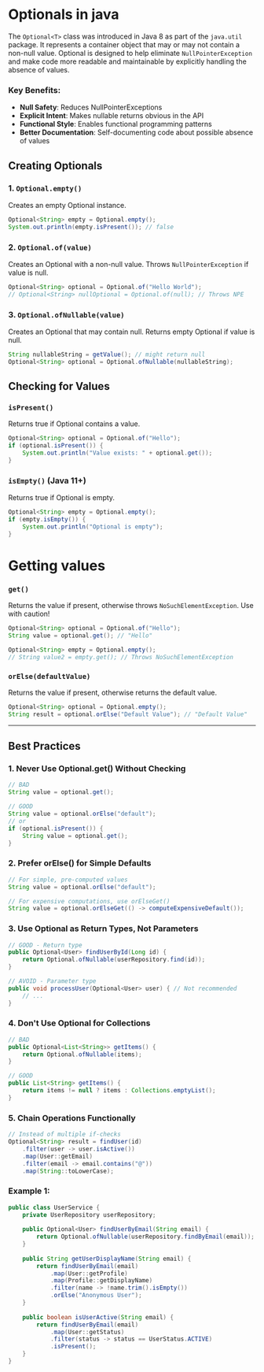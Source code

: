 # Optionals in java

The `Optional<T>` class was introduced in Java 8 as part of the `java.util` package.
It represents a container object that may or may not contain a non-null value. 
Optional is designed to help eliminate `NullPointerException` and 
make code more readable and maintainable by explicitly handling the absence of values.


### Key Benefits:
- **Null Safety**: Reduces NullPointerExceptions
- **Explicit Intent**: Makes nullable returns obvious in the API
- **Functional Style**: Enables functional programming patterns
- **Better Documentation**: Self-documenting code about possible absence of values


## Creating Optionals

### 1. `Optional.empty()`
Creates an empty Optional instance.

```java
Optional<String> empty = Optional.empty();
System.out.println(empty.isPresent()); // false
```

### 2. `Optional.of(value)`
Creates an Optional with a non-null value. Throws `NullPointerException` if value is null.

```java
Optional<String> optional = Optional.of("Hello World");
// Optional<String> nullOptional = Optional.of(null); // Throws NPE
```

### 3. `Optional.ofNullable(value)`
Creates an Optional that may contain null. Returns empty Optional if value is null.

```java
String nullableString = getValue(); // might return null
Optional<String> optional = Optional.ofNullable(nullableString);
```

## Checking for Values

### `isPresent()`
Returns true if Optional contains a value.

```java
Optional<String> optional = Optional.of("Hello");
if (optional.isPresent()) {
    System.out.println("Value exists: " + optional.get());
}
```

### `isEmpty()` (Java 11+)
Returns true if Optional is empty.

```java
Optional<String> empty = Optional.empty();
if (empty.isEmpty()) {
    System.out.println("Optional is empty");
}
```
# Getting values

### `get()`
Returns the value if present, otherwise throws `NoSuchElementException`. Use with caution!

```java
Optional<String> optional = Optional.of("Hello");
String value = optional.get(); // "Hello"

Optional<String> empty = Optional.empty();
// String value2 = empty.get(); // Throws NoSuchElementException
```

### `orElse(defaultValue)`
Returns the value if present, otherwise returns the default value.

```java
Optional<String> optional = Optional.empty();
String result = optional.orElse("Default Value"); // "Default Value"
```

--- 

## Best Practices

### 1. Never Use Optional.get() Without Checking
```java
// BAD
String value = optional.get();

// GOOD
String value = optional.orElse("default");
// or
if (optional.isPresent()) {
    String value = optional.get();
}
```

### 2. Prefer orElse() for Simple Defaults
```java
// For simple, pre-computed values
String value = optional.orElse("default");

// For expensive computations, use orElseGet()
String value = optional.orElseGet(() -> computeExpensiveDefault());
```

### 3. Use Optional as Return Types, Not Parameters
```java
// GOOD - Return type
public Optional<User> findUserById(Long id) {
    return Optional.ofNullable(userRepository.find(id));
}

// AVOID - Parameter type
public void processUser(Optional<User> user) { // Not recommended
    // ...
}
```

### 4. Don't Use Optional for Collections
```java
// BAD
public Optional<List<String>> getItems() {
    return Optional.ofNullable(items);
}

// GOOD
public List<String> getItems() {
    return items != null ? items : Collections.emptyList();
}
```

### 5. Chain Operations Functionally
```java
// Instead of multiple if-checks
Optional<String> result = findUser(id)
    .filter(user -> user.isActive())
    .map(User::getEmail)
    .filter(email -> email.contains("@"))
    .map(String::toLowerCase);
```


### Example 1:
```java
public class UserService {
    private UserRepository userRepository;
    
    public Optional<User> findUserByEmail(String email) {
        return Optional.ofNullable(userRepository.findByEmail(email));
    }
    
    public String getUserDisplayName(String email) {
        return findUserByEmail(email)
            .map(User::getProfile)
            .map(Profile::getDisplayName)
            .filter(name -> !name.trim().isEmpty())
            .orElse("Anonymous User");
    }
    
    public boolean isUserActive(String email) {
        return findUserByEmail(email)
            .map(User::getStatus)
            .filter(status -> status == UserStatus.ACTIVE)
            .isPresent();
    }
}
```

